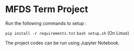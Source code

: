 # MFDS Term Project

Run the following commands to setup : 

`pip install -r requirements.txt`
`bash setup.sh` (On Linux)

The project codes can be run using Jupyter Notebook.

